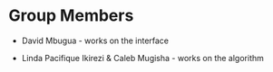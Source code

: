 # Group Members

* David Mbugua - works on the interface

* Linda Pacifique Ikirezi & Caleb Mugisha  - works on the algorithm
